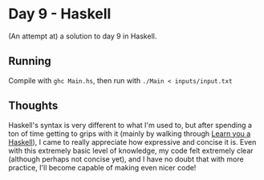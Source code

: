 # Day 9 - Haskell

(An attempt at) a solution to day 9 in Haskell.

## Running

Compile with `ghc Main.hs`, then run with `./Main < inputs/input.txt`

## Thoughts

Haskell's syntax is very different to what I'm used to, but after spending a
ton of time getting to grips with it (mainly by walking through
[Learn you a Haskell](https://learnyouahaskell.com/)), I came to really
appreciate how expressive and concise it is. Even with this extremely basic
level of knowledge, my code felt extremely clear (although perhaps not concise
yet), and I have no doubt that with more practice, I'll become capable of
making even nicer code!
